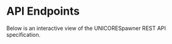 # API Endpoints

Below is an interactive view of the UNICORESpawner REST API specification.

<!-- client-rendered openapi UI copied from FastAPI -->

<link type="text/css" rel="stylesheet" href="https://cdn.jsdelivr.net/npm/swagger-ui-dist@3/swagger-ui.css">
<script src="https://cdn.jsdelivr.net/npm/swagger-ui-dist@4.1/swagger-ui-bundle.js"></script>
<!-- `SwaggerUIBundle` is now available on the page -->

<!-- render the ui here -->
<div id="openapi-ui"></div>

<script>
const ui = SwaggerUIBundle({
  url: './_static/rest-api.yml',
  dom_id: '#openapi-ui',
  presets: [
    SwaggerUIBundle.presets.apis,
    SwaggerUIBundle.SwaggerUIStandalonePreset
  ],
  layout: "BaseLayout",
  deepLinking: true,
  showExtensions: true,
  showCommonExtensions: true,
});
</script>
